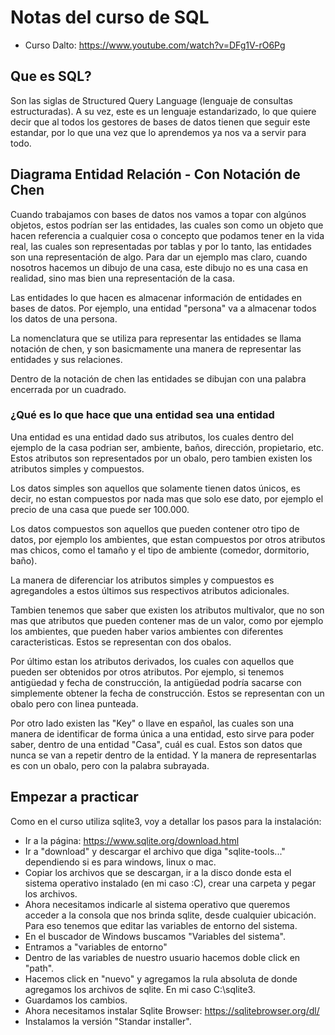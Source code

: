 # Notas del curso de SQL

* Curso Dalto: https://www.youtube.com/watch?v=DFg1V-rO6Pg

## Que es SQL?

Son las siglas de Structured Query Language (lenguaje de consultas estructuradas). A su vez, este es un lenguaje estandarizado, lo que quiere decir que al todos los gestores de bases de datos tienen que seguir este estandar, por lo que una vez que lo aprendemos ya nos va a servir para todo.

## Diagrama Entidad Relación - Con Notación de Chen

Cuando trabajamos con bases de datos nos vamos a topar con algúnos objetos, estos podrían ser las entidades, las cuales son como un objeto que hacen referencia a cualquier cosa o concepto que podamos tener en la vida real, las cuales son representadas por tablas y por lo tanto, las entidades son una representación de algo. Para dar un ejemplo mas claro, cuando nosotros hacemos un dibujo de una casa, este dibujo no es una casa en realidad, sino mas bien una representación de la casa.

Las entidades lo que hacen es almacenar información de entidades en bases de datos. Por ejemplo, una entidad "persona" va a almacenar todos los datos de una persona.

La nomenclatura que se utiliza para representar las entidades se llama notación de chen, y son basicmamente una manera de representar las entidades y sus relaciones.

Dentro de la notación de chen las entidades se dibujan con una palabra encerrada por un cuadrado. 

### ¿Qué es lo que hace que una entidad sea una entidad

Una entidad es una entidad dado sus atributos, los cuales dentro del ejemplo de la casa podrian ser, ambiente, baños, dirección, propietario, etc. Estos atributos son representados por un obalo, pero tambien existen los atributos simples y compuestos.

Los datos simples son aquellos que solamente tienen datos únicos, es decir, no estan compuestos por nada mas que solo ese dato, por ejemplo el precio de una casa que puede ser 100.000.

Los datos compuestos son aquellos que pueden contener otro tipo de datos, por ejemplo los ambientes, que estan compuestos por otros atributos mas chicos, como el tamaño y el tipo de ambiente (comedor, dormitorio, baño).

La manera de diferenciar los atributos simples y compuestos es agregandoles a estos últimos sus respectivos atributos adicionales.

Tambien tenemos que saber que existen los atributos multivalor, que no son mas que atributos que pueden contener mas de un valor, como por ejemplo los ambientes, que pueden haber varios ambientes con diferentes caracteristicas. Estos se representan con dos obalos.

Por último estan los atributos derivados, los cuales con aquellos que pueden ser obtenidos por otros atributos. Por ejemplo, si tenemos antigüedad y fecha de construcción, la antigüedad podría sacarse con simplemente obtener la fecha de construcción. Estos se representan con un obalo pero con linea punteada.

Por otro lado existen las "Key" o llave en español, las cuales son una manera de identificar de forma única a una entidad, esto sirve para poder saber, dentro de una entidad "Casa", cuál es cual. Estos son datos que nunca se van a repetir dentro de la entidad. Y la manera de representarlas es con un obalo, pero con la palabra subrayada.
 
## Empezar a practicar

Como en el curso utiliza sqlite3, voy a detallar los pasos para la instalación:

* Ir a la página: https://www.sqlite.org/download.html
* Ir a "download" y descargar el archivo que diga "sqlite-tools..." dependiendo si es para windows, linux o mac.
* Copiar los archivos que se descargan, ir a la disco donde esta el sistema operativo instalado (en mi caso :C), crear una carpeta y pegar los archivos.
* Ahora necesitamos indicarle al sistema operativo que queremos acceder a la consola que nos brinda sqlite, desde cualquier ubicación. Para eso tenemos que editar las variables de entorno del sistema.
* En el buscador de Windows buscamos "Variables del sistema".
* Entramos a "variables de entorno"
* Dentro de las variables de nuestro usuario hacemos doble click en "path".
* Hacemos click en "nuevo" y agregamos la rula absoluta de donde agregamos los archivos de sqlite. En mi caso C:\sqlite3.
* Guardamos los cambios.
* Ahora necesitamos instalar Sqlite Browser: https://sqlitebrowser.org/dl/
* Instalamos la versión "Standar installer".